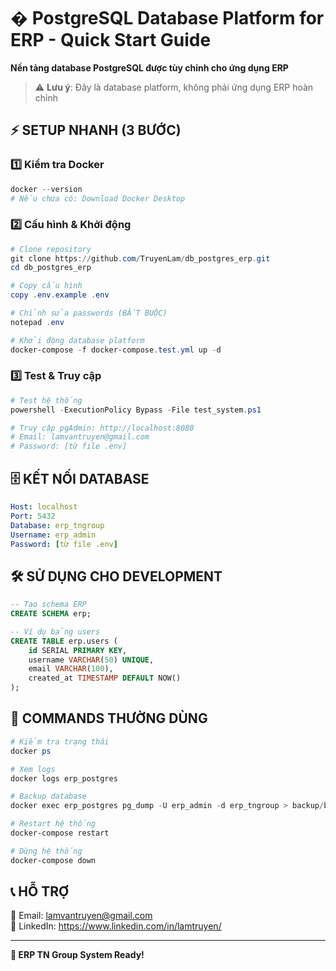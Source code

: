 # �️ PostgreSQL Database Platform for ERP - Quick Start Guide

**Nền tảng database PostgreSQL được tùy chỉnh cho ứng dụng ERP**

> ⚠️ **Lưu ý**: Đây là database platform, không phải ứng dụng ERP hoàn chỉnh

## ⚡ SETUP NHANH (3 BƯỚC)

### 1️⃣ Kiểm tra Docker
```powershell
docker --version
# Nếu chưa có: Download Docker Desktop
```

### 2️⃣ Cấu hình & Khởi động
```powershell
# Clone repository
git clone https://github.com/TruyenLam/db_postgres_erp.git
cd db_postgres_erp

# Copy cấu hình
copy .env.example .env

# Chỉnh sửa passwords (BẮT BUỘC)
notepad .env

# Khởi động database platform
docker-compose -f docker-compose.test.yml up -d
```

### 3️⃣ Test & Truy cập
```powershell
# Test hệ thống
powershell -ExecutionPolicy Bypass -File test_system.ps1

# Truy cập pgAdmin: http://localhost:8080
# Email: lamvantruyen@gmail.com
# Password: [từ file .env]
```

## 🗄️ **KẾT NỐI DATABASE**

```yaml
Host: localhost
Port: 5432
Database: erp_tngroup
Username: erp_admin
Password: [từ file .env]
```

## 🛠️ **SỬ DỤNG CHO DEVELOPMENT**

```sql
-- Tạo schema ERP
CREATE SCHEMA erp;

-- Ví dụ bảng users
CREATE TABLE erp.users (
    id SERIAL PRIMARY KEY,
    username VARCHAR(50) UNIQUE,
    email VARCHAR(100),
    created_at TIMESTAMP DEFAULT NOW()
);
```

## 🔧 COMMANDS THƯỜNG DÙNG

```powershell
# Kiểm tra trạng thái
docker ps

# Xem logs
docker logs erp_postgres

# Backup database
docker exec erp_postgres pg_dump -U erp_admin -d erp_tngroup > backup/backup.sql

# Restart hệ thống
docker-compose restart

# Dừng hệ thống
docker-compose down
```

## 📞 HỖ TRỢ
📧 Email: lamvantruyen@gmail.com  
💼 LinkedIn: https://www.linkedin.com/in/lamtruyen/

---
**🎉 ERP TN Group System Ready!**
